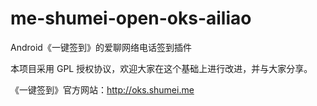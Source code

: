 me-shumei-open-oks-ailiao
=========================
Android《一键签到》的爱聊网络电话签到插件

本项目采用 GPL 授权协议，欢迎大家在这个基础上进行改进，并与大家分享。

《一键签到》官方网站：<http://oks.shumei.me>